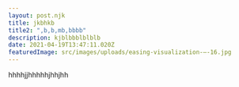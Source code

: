 ```yaml
---
layout: post.njk
title: jkbhkb
title2: ",b,b,mb,bbbb"
description: kjblbbblblblb
date: 2021-04-19T13:47:11.020Z
featuredImage: src/images/uploads/easing-visualization-–-16.jpg
---
```

hhhhjjhhhhhjhhjhh